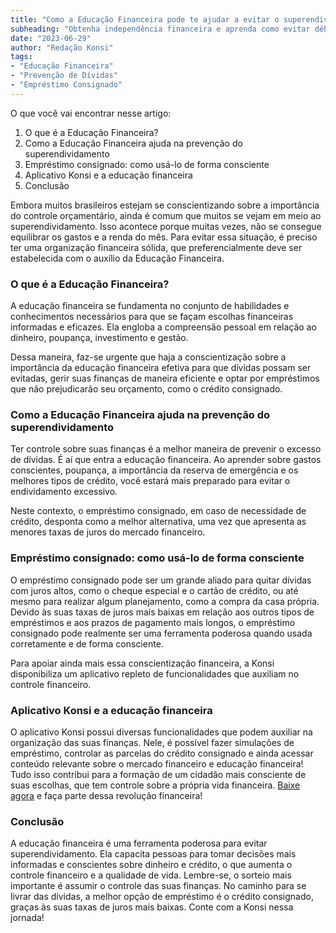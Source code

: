 ```yaml
---
title: "Como a Educação Financeira pode te ajudar a evitar o superendividamento"
subheading: "Obtenha independência financeira e aprenda como evitar débitos excessivos com o auxílio da educação financeira"
date: "2023-06-29"
author: "Redação Konsi"
tags:
- "Educação Financeira"
- "Prevenção de Dívidas"
- "Empréstimo Consignado"
---
```


O que você vai encontrar nesse artigo: 

1. O que é a Educação Financeira?
2. Como a Educação Financeira ajuda na prevenção do superendividamento
3. Empréstimo consignado: como usá-lo de forma consciente
4. Aplicativo Konsi e a educação financeira
5. Conclusão

Embora muitos brasileiros estejam se conscientizando sobre a importância do controle orçamentário, ainda é comum que muitos se vejam em meio ao superendividamento. Isso acontece porque muitas vezes, não se consegue equilibrar os gastos e a renda do mês. Para evitar essa situação, é preciso ter uma organização financeira sólida, que preferencialmente deve ser estabelecida com o auxílio da Educação Financeira.

### O que é a Educação Financeira?

A educação financeira se fundamenta no conjunto de habilidades e conhecimentos necessários para que se façam escolhas financeiras informadas e eficazes. Ela engloba a compreensão pessoal em relação ao dinheiro, poupança, investimento e gestão.

Dessa maneira, faz-se urgente que haja a conscientização sobre a importância da educação financeira efetiva para que dívidas possam ser evitadas, gerir suas finanças de maneira eficiente e optar por empréstimos que não prejudicarão seu orçamento, como o crédito consignado.

### Como a Educação Financeira ajuda na prevenção do superendividamento

Ter controle sobre suas finanças é a melhor maneira de prevenir o excesso de dívidas. É aí que entra a educação financeira. Ao aprender sobre gastos conscientes, poupança, a importância da reserva de emergência e os melhores tipos de crédito, você estará mais preparado para evitar o endividamento excessivo.

Neste contexto, o empréstimo consignado, em caso de necessidade de crédito, desponta como a melhor alternativa, uma vez que apresenta as menores taxas de juros do mercado financeiro.

### Empréstimo consignado: como usá-lo de forma consciente

O empréstimo consignado pode ser um grande aliado para quitar dívidas com juros altos, como o cheque especial e o cartão de crédito, ou até mesmo para realizar algum planejamento, como a compra da casa própria. Devido às suas taxas de juros mais baixas em relação aos outros tipos de empréstimos e aos prazos de pagamento mais longos, o empréstimo consignado pode realmente ser uma ferramenta poderosa quando usada corretamente e de forma consciente. 

Para apoiar ainda mais essa conscientização financeira, a Konsi disponibiliza um aplicativo repleto de funcionalidades que auxiliam no controle financeiro.

### Aplicativo Konsi e a educação financeira

O aplicativo Konsi possui diversas funcionalidades que podem auxiliar na organização das suas finanças. Nele, é possível fazer simulações de empréstimo, controlar as parcelas do crédito consignado e ainda acessar conteúdo relevante sobre o mercado financeiro e educação financeira! Tudo isso contribui para a formação de um cidadão mais consciente de suas escolhas, que tem controle sobre a própria vida financeira. [Baixe agora](https://konsi.com.br/download-aplicativo) e faça parte dessa revolução financeira!

### Conclusão 

A educação financeira é uma ferramenta poderosa para evitar superendividamento. Ela capacita pessoas para tomar decisões mais informadas e conscientes sobre dinheiro e crédito, o que aumenta o controle financeiro e a qualidade de vida. Lembre-se, o sorteio mais importante é assumir o controle das suas finanças. No caminho para se livrar das dívidas, a melhor opção de empréstimo é o crédito consignado, graças às suas taxas de juros mais baixas. Conte com a Konsi nessa jornada!